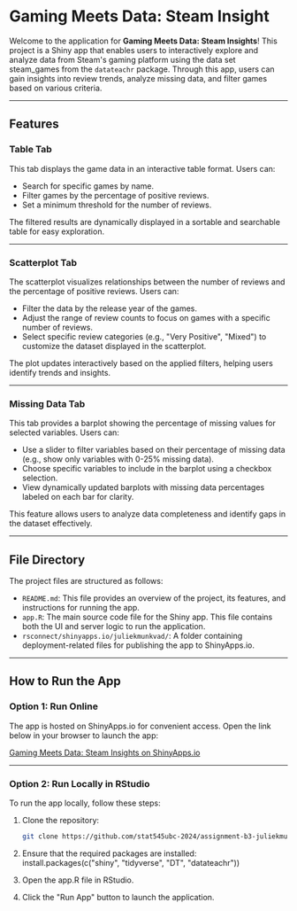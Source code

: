 # Gaming Meets Data: Steam Insight

Welcome to the application for **Gaming Meets Data: Steam Insights**! This project is a Shiny app that enables users to interactively explore and analyze data from Steam's gaming platform using the data set steam_games from the `datateachr` package. Through this app, users can gain insights into review trends, analyze missing data, and filter games based on various criteria.

---

## Features

### Table Tab
This tab displays the game data in an interactive table format. Users can:
- Search for specific games by name.
- Filter games by the percentage of positive reviews.
- Set a minimum threshold for the number of reviews.

The filtered results are dynamically displayed in a sortable and searchable table for easy exploration.

---

### Scatterplot Tab
The scatterplot visualizes relationships between the number of reviews and the percentage of positive reviews. Users can:
- Filter the data by the release year of the games.
- Adjust the range of review counts to focus on games with a specific number of reviews.
- Select specific review categories (e.g., "Very Positive", "Mixed") to customize the dataset displayed in the scatterplot.

The plot updates interactively based on the applied filters, helping users identify trends and insights.

---

### Missing Data Tab
This tab provides a barplot showing the percentage of missing values for selected variables. Users can:
- Use a slider to filter variables based on their percentage of missing data (e.g., show only variables with 0-25% missing data).
- Choose specific variables to include in the barplot using a checkbox selection.
- View dynamically updated barplots with missing data percentages labeled on each bar for clarity.

This feature allows users to analyze data completeness and identify gaps in the dataset effectively.

---

## File Directory

The project files are structured as follows:

- `README.md`: This file provides an overview of the project, its features, and instructions for running the app.
- `app.R`: The main source code file for the Shiny app. This file contains both the UI and server logic to run the application.
- `rsconnect/shinyapps.io/juliekmunkvad/`: A folder containing deployment-related files for publishing the app to ShinyApps.io.
---

## How to Run the App

### Option 1: Run Online

The app is hosted on ShinyApps.io for convenient access. Open the link below in your browser to launch the app:

[Gaming Meets Data: Steam Insights on ShinyApps.io](https://juliekmunkvad.shinyapps.io/assignment-b3-juliekmunkvad/)

---

### Option 2: Run Locally in RStudio

To run the app locally, follow these steps:

1. Clone the repository:
   ```bash
   git clone https://github.com/stat545ubc-2024/assignment-b3-juliekmunkvad.git

2. Ensure that the required packages are installed:
   install.packages(c("shiny", "tidyverse", "DT", "datateachr"))

3. Open the app.R file in RStudio.
   
4. Click the "Run App" button to launch the application.
